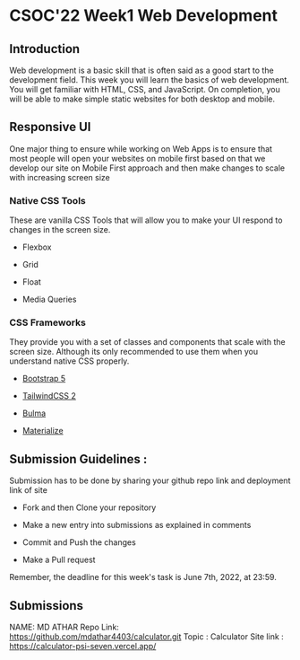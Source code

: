 #  CSOC'22 Week1 Web Development

##  Introduction

Web development is a basic skill that is often said as a good start to the development field. This week you will learn the basics of web development. You will get familiar with HTML, CSS, and JavaScript. On completion, you will be able to make simple static websites for both desktop and mobile.

##  Responsive UI

One major thing to ensure while working on Web Apps is to ensure that most people will open your websites on mobile first based on that we develop our site on Mobile First approach and then make changes to scale with increasing screen size

###  Native CSS Tools

These are vanilla CSS Tools that will allow you to make your UI respond to changes in the screen size.

- Flexbox

- Grid

- Float

- Media Queries

###  CSS Frameworks

They provide you with a set of classes and components that scale with the screen size. Although its only recommended to use them when you understand native CSS properly.

- [Bootstrap 5](https://getbootstrap.com/)

- [TailwindCSS 2](https://tailwindcss.com/)

- [Bulma](https://bulma.io/)

- [Materialize](https://materializecss.com/)

##  Submission Guidelines :

Submission has to be done by sharing your github repo link and deployment link of site

- Fork and then Clone your repository

- Make a new entry into submissions as explained in comments

- Commit and Push the changes

- Make a Pull request

Remember, the deadline for this week's task is June 7th, 2022, at 23:59.

##  Submissions

NAME: MD ATHAR
Repo Link: https://github.com/mdathar4403/calculator.git 
Topic : Calculator Site link : https://calculator-psi-seven.vercel.app/
